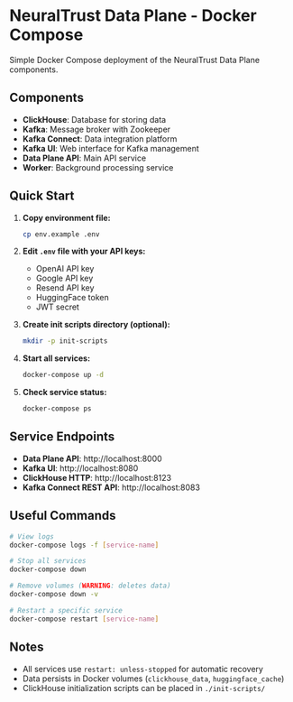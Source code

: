 # NeuralTrust Data Plane - Docker Compose

Simple Docker Compose deployment of the NeuralTrust Data Plane components.

## Components

- **ClickHouse**: Database for storing data
- **Kafka**: Message broker with Zookeeper
- **Kafka Connect**: Data integration platform
- **Kafka UI**: Web interface for Kafka management
- **Data Plane API**: Main API service
- **Worker**: Background processing service

## Quick Start

1. **Copy environment file:**
   ```bash
   cp env.example .env
   ```

2. **Edit `.env` file with your API keys:**
   - OpenAI API key
   - Google API key  
   - Resend API key
   - HuggingFace token
   - JWT secret

3. **Create init scripts directory (optional):**
   ```bash
   mkdir -p init-scripts
   ```

4. **Start all services:**
   ```bash
   docker-compose up -d
   ```

5. **Check service status:**
   ```bash
   docker-compose ps
   ```

## Service Endpoints

- **Data Plane API**: http://localhost:8000
- **Kafka UI**: http://localhost:8080
- **ClickHouse HTTP**: http://localhost:8123
- **Kafka Connect REST API**: http://localhost:8083

## Useful Commands

```bash
# View logs
docker-compose logs -f [service-name]

# Stop all services
docker-compose down

# Remove volumes (WARNING: deletes data)
docker-compose down -v

# Restart a specific service
docker-compose restart [service-name]
```

## Notes

- All services use `restart: unless-stopped` for automatic recovery
- Data persists in Docker volumes (`clickhouse_data`, `huggingface_cache`)
- ClickHouse initialization scripts can be placed in `./init-scripts/` 
